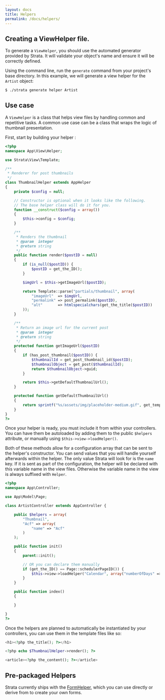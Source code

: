 ```yaml
---
layout: docs
title: Helpers
permalink: /docs/helpers/
---
```


## Creating a ViewHelper file.

To generate a `ViewHelper`, you should use the automated generator provided by Strata. It will validate your object's name and ensure it will be correctly defined.

Using the command line, run the `generate` command from your project's base directory. In this example, we will generate a view helper for the `Artist` object:

~~~ sh
$ ./strata generate helper Artist
~~~

## Use case

A `ViewHelper` is a class that helps view files by handling common and repetitive tasks. A common use case can be a class that wraps the logic of thumbnail presentation.

First, start by building your helper :

~~~ php
<?php
namespace App\View\Helper;

use Strata\View\Template;

/**
 * Renderer for post thumbnails
 */
class ThumbnailHelper extends AppHelper
{
    private $config = null;

    // Constructor is optional when it looks like the following.
    // The base helper class will do it for you.
    function __construct($config = array())
    {
        $this->config = $config;
    }

    /**
     * Renders the thumbnail
     * @param  integer
     * @return string
     */
    public function render($postID = null)
    {
        if (is_null($postID)) {
            $postID = get_the_ID();
        }

        $imgUrl = $this->getImageUrl($postID);

        return Template::parse("partials/thumbnail", array(
            "imageUrl"  => $imgUrl,
            "permalink" => post_permalink($postID),
            "alt"       => htmlspecialchars(get_the_title($postID))
        ));
    }

    /**
     * Return an image url for the current post
     * @param  integer
     * @return string
     */
    protected function getImageUrl($postID)
    {
        if (has_post_thumbnail($postID)) {
            $thumbnailId = get_post_thumbnail_id($postID);
            $thumbnailObject = get_post($thumbnailId);
            return $thumbnailObject->guid;
        }

        return $this->getDefaultThumbnailUrl();
    }

    protected function getDefaultThumbnailUrl()
    {
        return sprintf("%s/assets/img/placeholder-medium.gif", get_template_directory_uri());
    }
}
?>
~~~

Once your helper is ready, you must include it from within your controllers. You can have them be autoloaded by adding them to the public `$helpers` attribute, or manually using `$this->view->loadHelper()`.

Both of these methods allow for a configuration array that can be sent to the helper's constructor. You can send values that you will handle yourself afterwards within the helper. The only value Strata will look for is the `name` key. If it is sent as part of the configuration, the helper will be declared with this variable name in the view files. Otherwise the variable name in the view is always suffixed with `Helper`.

~~~ php
<?php
namespace App\Controller;

use App\Model\Page;

class ArtistController extends AppController {

    public $helpers = array(
        "Thumbnail",
        "Acf" => array(
            "name" => "Acf"
        )
    );

    public function init()
    {
        parent::init();

        // OR you can declare them manually
        if (get_the_ID() == Page::schedulerPageID()) {
            $this->view->loadHelper("Calendar", array("numberOfDays" => 5));
        }
    }

    public function index()
    {

    }

}
?>
~~~

Once the helpers are planned to automatically be instantiated by your controllers, you can use them in the template files like so:

~~~ php
<h1><?php the_title(); ?></h1>

<?php echo $ThumbnailHelper->render(); ?>

<article><?php the_content(); ?></article>

~~~

## Pre-packaged Helpers

Strata currently ships with the [FormHelper](/docs/helpers/formhelper/), which you can use directly or derive from to create your own forms.
